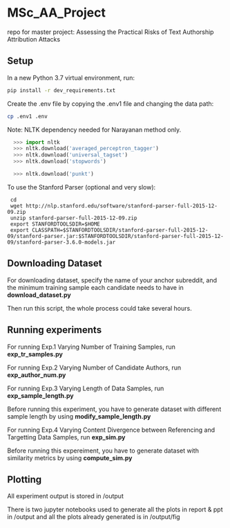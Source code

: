 # MSc_AA_Project

repo for master project: Assessing the Practical Risks of Text Authorship Attribution Attacks

## Setup

In a new Python 3.7 virtual environment, run:

```bash
pip install -r dev_requirements.txt
```

Create the .env file by copying the .env1 file and changing the data path:
```bash
cp .env1 .env
```

Note: NLTK dependency needed for Narayanan method only.

```python
  >>> import nltk
  >>> nltk.download('averaged_perceptron_tagger')
  >>> nltk.download('universal_tagset')
  >>> nltk.download('stopwords')

  >>> nltk.download('punkt')
```

To use the Stanford Parser (optional and very slow):
```
 cd
 wget http://nlp.stanford.edu/software/stanford-parser-full-2015-12-09.zip
 unzip stanford-parser-full-2015-12-09.zip
 export STANFORDTOOLSDIR=$HOME
 export CLASSPATH=$STANFORDTOOLSDIR/stanford-parser-full-2015-12-09/stanford-parser.jar:$STANFORDTOOLSDIR/stanford-parser-full-2015-12-09/stanford-parser-3.6.0-models.jar
```
## Downloading Dataset

For downloading dataset, specify the name of your anchor subreddit, and the minimum training sample each candidate needs to have in **download_dataset.py**

Then run this script, the whole process could take several hours.

## Running experiments

For running Exp.1 Varying Number of Training Samples, run **exp_tr_samples.py**

For running Exp.2 Varying Number of Candidate Authors, run **exp_author_num.py**

For running Exp.3 Varying Length of Data Samples, run **exp_sample_length.py**

Before running this experiment, you have to generate dataset with different sample length by using **modify_sample_length.py**

For running Exp.4 Varying Content Divergence between Referencing and Targetting Data Samples, run **exp_sim.py**

Before running this expereiment, you have to generate dataset with similarity metrics by using **compute_sim.py**

## Plotting

All experiment output is stored in /output

There is two jupyter notebooks used to generate all the plots in report & ppt in /output and all the plots already generated is in /output/fig
